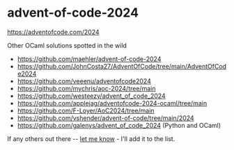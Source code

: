 # advent-of-code-2024

https://adventofcode.com/2024

Other OCaml solutions spotted in the wild
- https://github.com/maehler/advent-of-code-2024
- https://github.com/JohnCosta27/AdventOfCode/tree/main/AdventOfCode2024
- https://github.com/veeenu/adventofcode2024
- https://github.com/mychris/aoc-2024/tree/main
- https://github.com/westeezy/advent_of_code_2024
- https://github.com/applejag/adventofcode-2024-ocaml/tree/main
- https://github.com/F-Loyer/AoC2024/tree/main
- https://github.com/vshender/advent-of-code/tree/main/2024
- https://github.com/galenys/advent_of_code_2024    (Python and OCaml)


If any others out there -- [let me know](https://github.com/whoek/advent-of-code-2024/issues/new) - I'll add it to the list.
